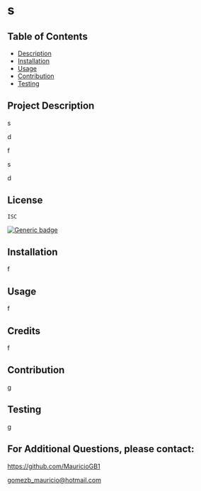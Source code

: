 
# s


## Table of Contents
- [Description](#project-description)
- [Installation](#installation)
- [Usage](#usage)
- [Contribution](#contribution)
- [Testing](#testing)


## Project Description
s

d

f

s

d



## License
    ISC
    
  [![Generic badge](https://img.shields.io/badge/License-ISC-green.svg)](https://choosealicense.com/licenses/isc/.)
  


## Installation
f



## Usage
f



## Credits
f



## Contribution
g


## Testing
g

## For Additional Questions, please contact:
https://github.com/MauricioGB1

gomezb_mauricio@hotmail.com

